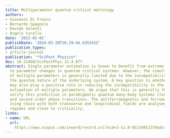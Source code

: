 ```yaml
---
title: Multiparameter quantum critical metrology
authors:
- Giovanni Di Fresco
- Bernardo Spagnolo
- Davide Valenti
- Angelo Carollo
date: '2022-01-01'
publishDate: '2024-03-20T18:29:44.635343Z'
publication_types:
- article-journal
publication: '*SciPost Physics*'
doi: 10.21468/SciPostPhys.13.4.077
abstract: Single parameter estimation is known to benefit from extreme sensitivity
  to parameter changes in quantum critical systems. However, the simultaneous estimation
  of multiple parameters is generally limited due to the incompatibility arising from
  the quantum nature of the underlying system. A key question is whether quantum criticality
  may also play a positive role in reducing the incompatibility in the simultaneous
  estimation of multiple parameters. We argue that this is generally the case and
  verify this prediction in paradigmatic quantum many-body systems close to first
  and second order phase transitions. The antiferromagnetic and ferromagnetic 1-D
  Ising chain with both transverse and longitudinal fields are analysed across different
  regimes and close to criticality.
links:
- name: URL
  url: 
    https://www.scopus.com/inward/record.uri?eid=2-s2.0-85139851376&doi=10.21468%2fSciPostPhys.13.4.077&partnerID=40&md5=16151fd081a4d8471929bf2a82b3c0dc
---
```

